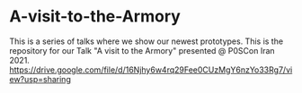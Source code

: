 # A-visit-to-the-Armory
This is a series of talks where we show our newest prototypes.
This is the repository for our Talk "A visit to the Armory" presented @ P0SCon Iran 2021.
https://drive.google.com/file/d/16Njhy6w4rq29Fee0CUzMgY6nzYo33Rg7/view?usp=sharing
